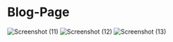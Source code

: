 # Blog-Page
![Screenshot (11)](https://user-images.githubusercontent.com/76482022/204123592-98cba613-4515-43d5-acbb-ea187191c4d9.png)
![Screenshot (12)](https://user-images.githubusercontent.com/76482022/204123595-9a7f2349-3283-44cc-9a7f-c865f0682900.png)
![Screenshot (13)](https://user-images.githubusercontent.com/76482022/204123598-132ccfdd-5b7d-49e6-8dfa-6e608f287975.png)
